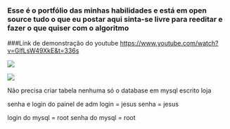 ### Esse é o portfólio das minhas habilidades e está em open source tudo o que eu postar aqui sinta-se livre para reeditar e fazer o que quiser com o algoritmo
###Link de demonstração do youtube
https://www.youtube.com/watch?v=GlfLsW49XkE&t=336s

![](https://i.ibb.co/jVqDfjx/logo2.png)  

![](https://i.ibb.co/K60fdW7/logo.png)

Não precisa criar tabela nenhuma só o database em mysql escrito loja

senha e login do painel de adm login = jesus senha = jesus

login do mysql = root
senha do mysql = root
